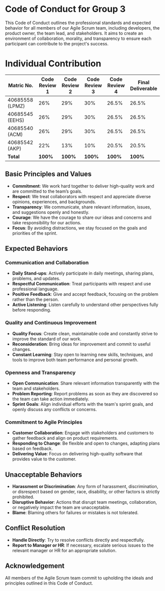 # Code of Conduct for Group 3

This Code of Conduct outlines the professional standards and expected behavior for all members of our Agile Scrum team,
including developers, the product owner, the team lead, and stakeholders. It aims to create an environment of
collaboration, morality, and transparency to ensure each participant can contribute to the project's success.

# Individual Contribution

| Matric No.      | Code Review 1 | Code Review 2 | Code Review 3 | Code Review 4 | Final Deliverable |
|-----------------|---------------|---------------|---------------|---------------|-------------------|
| 40685558 (LPMZ) | 26%           | 29%           | 30%           | 26.5%         | 26.5%             |
| 40685545 (EEHS) | 26%           | 29%           | 30%           | 26.5%         | 26.5%             |
| 40685540 (ACM)  | 26%           | 29%           | 30%           | 26.5%         | 26.5%             |
| 40685542 (AKP)  | 22%           | 13%           | 10%           | 20.5%         | 20.5%             |
| **Total**       | **100%**      | **100%**      | **100%**      | **100%**      | **100%**          |

## Basic Principles and Values

- **Commitment**: We work hard together to deliver high-quality work and are committed to the team’s goals.
- **Respect**: We treat collaborators with respect and appreciate diverse opinions, experiences, and backgrounds.
- **Transparency**: We communicate, share relevant information, issues, and suggestions openly and honestly.
- **Courage**: We have the courage to share our ideas and concerns and take responsibility for our actions.
- **Focus**: By avoiding distractions, we stay focused on the goals and priorities of the sprint.

## Expected Behaviors

### Communication and Collaboration

- **Daily Stand-ups**: Actively participate in daily meetings, sharing plans, problems, and updates.
- **Respectful Communication**: Treat participants with respect and use professional language.
- **Positive Feedback**: Give and accept feedback, focusing on the problem rather than the person.
- **Active Listening**: Listen carefully to understand other perspectives fully before responding.

### Quality and Continuous Improvement

- **Quality Focus**: Create clean, maintainable code and constantly strive to improve the standard of our work.
- **Reconsideration**: Bring ideas for improvement and commit to useful changes.
- **Constant Learning**: Stay open to learning new skills, techniques, and tools to improve both team performance and
  personal growth.

### Openness and Transparency

- **Open Communication**: Share relevant information transparently with the team and stakeholders.
- **Problem Reporting**: Report problems as soon as they are discovered so the team can take action immediately.
- **Sprint Goals**: Align individual efforts with the team's sprint goals, and openly discuss any conflicts or concerns.

### Commitment to Agile Principles

- **Customer Collaboration**: Engage with stakeholders and customers to gather feedback and align on product
  requirements.
- **Responding to Change**: Be flexible and open to changes, adapting plans based on feedback.
- **Delivering Value**: Focus on delivering high-quality software that provides value to the customer.

## Unacceptable Behaviors

- **Harassment or Discrimination**: Any form of harassment, discrimination, or disrespect based on gender, race,
  disability, or other factors is strictly prohibited.
- **Disruptive Behavior**: Actions that disrupt team meetings, collaboration, or negatively impact the team are
  unacceptable.
- **Blame**: Blaming others for failures or mistakes is not tolerated.

## Conflict Resolution

- **Handle Directly**: Try to resolve conflicts directly and respectfully.
- **Report to Manager or HR**: If necessary, escalate serious issues to the relevant manager or HR for an appropriate
  solution.

## Acknowledgement

All members of the Agile Scrum team commit to upholding the ideals and principles outlined in this Code of Conduct.
